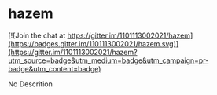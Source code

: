 # hazem

[![Join the chat at https://gitter.im/1101113002021/hazem](https://badges.gitter.im/1101113002021/hazem.svg)](https://gitter.im/1101113002021/hazem?utm_source=badge&utm_medium=badge&utm_campaign=pr-badge&utm_content=badge)

No Descrition
